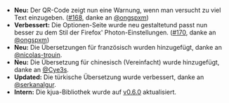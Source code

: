 * **Neu:** Der QR-Code zeigt nun eine Warnung, wenn man versucht zu viel Text einzugeben. ([#168](https://github.com/rugk/offline-qr-code/pull/168), danke an [@ongspxm](https://github.com/ongspxm))
* **Verbessert:** Die Optionen-Seite wurde neu gestaltetund passt nun besser zu dem Stil der Firefox' Photon-Einstellungen. ([#170](https://github.com/rugk/offline-qr-code/pull/170), danke an [@ongspxm](https://github.com/ongspxm))
* **Neu:** Die Übersetzungen für französisch wurden hinzugefügt, danke an [@nicolas-trouin](https://github.com/nicolas-trouin).
* **Neu:** Die Übersetzung für chinesisch (Vereinfacht) wurde hinzugefügt, danke an [@Cye3s](https://github.com/Cye3s).
* **Updated:** Die türkische Übersetzung wurde verbessert, danke an [@serkanalgur](https://github.com/serkanalgur).
* **Intern:** Die kjua-Bibliothek wurde auf [v0.6.0](https://github.com/lrsjng/kjua/tree/v0.6.0) aktualisiert.
